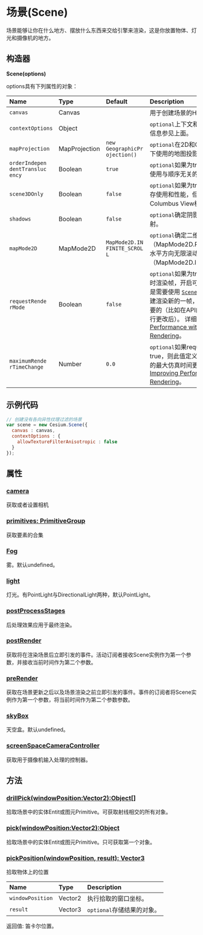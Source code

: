 # 场景(Scene)

场景能够让你在什么地方、摆放什么东西来交给引擎来渲染，这是你放置物体、灯光和摄像机的地方。

## 构造器

**Scene(options)**

options具有下列属性的对象：

| Name                                                         | Type          | Default                                                     | Description                                                  |
| :----------------------------------------------------------- | :------------ | :---------------------------------------------------------- | :----------------------------------------------------------- |
| `canvas`                                                     | Canvas        |                                                             | 用于创建场景的HTML canvas元素。                              |
| `contextOptions`                                             | Object        |                                                             | `optional`上下文和WebGL属性，详细信息参见上面。              |
| `mapProjection`                                              | MapProjection | <div style="width:100px">`new GeographicProjection()`</div> | `optional`在2D和Columbus View模式下使用的地图投影。          |
| <div style="width:100px">`orderIndependentTranslucency`</div> | Boolean       | `true`                                                      | `optional`如果为true并且配置支持，则使用与顺序无关的半透明性。 |
| `scene3DOnly`                                                | Boolean       | `false`                                                     | `optional`如果为true则为3D模式优化内存使用和性能，但是禁止使用2D和Columbus View模式。 |
| `shadows`                                                    | Boolean       | `false`                                                     | `optional`确定阴影是不是来自于太阳照射。                     |
| `mapMode2D`                                                  | MapMode2D     | <div style="width:100px">`MapMode2D.INFINITE_SCROLL`</div>  | `optional`确定二维地图是可以旋转（MapMode2D.ROTATE）还是可以在水平方向无限滚动（MapMode2D.INFINITE_SCROLL）。 |
| <div style="width:100px">`requestRenderMode`</div>           | Boolean       | `false`                                                     | `optional`如果为true，则只在场景变化时渲染帧，开启可以提高程序性能，但是需要使用 [`Scene#requestRender`](https://www.vvpstk.com/public/Cesium/Documentation/Scene.html#requestRender) 去创建渲染新的一帧，在很多情况下这是必要的（比如在API的其它部分对场景进行更改后）。 详细情况参考 [Improving Performance with Explicit Rendering](https://cesium.com/blog/2018/01/24/cesium-scene-rendering-performance/)。 |
| <div style="width:100px">`maximumRenderTimeChange`</div>     | Number        | `0.0`                                                       | `optional`如果requestRenderMode为true，则此值定义在请求渲染之前允许的最大仿真时间更改。 详细情况参考 [Improving Performance with Explicit Rendering](https://cesium.com/blog/2018/01/24/cesium-scene-rendering-performance/)。 |

## 示例代码

```javascript
// 创建没有各向异性纹理过滤的场景
var scene = new Cesium.Scene({
  canvas : canvas,
  contextOptions : {
    allowTextureFilterAnisotropic : false
  }
});
```

## 属性

### **[camera]()**

获取或者设置相机

### **[primitives: PrimitiveGroup]()**

获取要素的合集

### **[Fog]()**

雾。默认undefined。

### **[light]()**

灯光。有PointLight与DirectionalLight两种，默认PointLight。

### **[postProcessStages]()**

后处理效果应用于最终渲染。

### **[postRender]()**

获取将在渲染场景后立即引发的事件。活动订阅者接收Scene实例作为第一个参数，并接收当前时间作为第二个参数。

### **[preRender]()**

获取在场景更新之后以及场景渲染之前立即引发的事件。事件的订阅者将Scene实例作为第一个参数，将当前时间作为第二个参数参数。

### **[skyBox]()**

天空盒。默认undefined。

### **[screenSpaceCameraController]()**

获取用于摄像机输入处理的控制器。

## 方法

### [drillPick(windowPosition:Vector2):Object[]]()

拾取场景中的实体Entit或图元Primitive。可获取射线相交的所有对象。

### [pick(windowPosition:Vector2):Object]()

拾取场景中的实体Entit或图元Primitive。只可获取第一个对象。

### [pickPosition(windowPosition, result):  Vector3]()

拾取物体上的位置

| Name             | Type    | Description                |
| :--------------- | :------ | :------------------------- |
| `windowPosition` | Vector2 | 执行拾取的窗口坐标。       |
| `result`         | Vector3 | `optional`存储结果的对象。 |

返回值: 笛卡尔位置。
